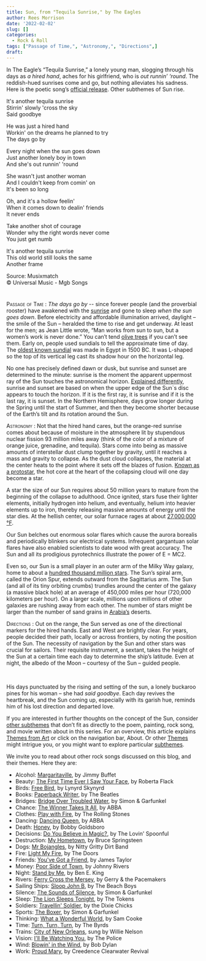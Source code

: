 ```yaml
---
title: Sun, from "Tequila Sunrise," by The Eagles 
author: Rees Morrison
date: '2022-02-02'
slug: []
categories:
  - Rock & Roll
tags: ["Passage of Time,", "Astronomy,", "Directions",]
draft: 
---
```


In The Eagle’s “Tequila Sunrise,” a lonely young man, slogging through his days as *a hired hand*, aches for his girlfriend, who is *out runnin’ ‘round*.  The reddish-hued sunrises come and go, but nothing alleviates his sadness.  Here is the poetic song’s [official release](https://www.youtube.com/watch?v=1K0N7UaZpz8).   Other subthemes of Sun rise.
  
<!--more-->

It's another tequila sunrise  
Stirrin' slowly 'cross the sky  
Said goodbye

He was just a hired hand  
Workin' on the dreams he planned to try  
The days go by

Every night when the sun goes down  
Just another lonely boy in town  
And she's out runnin' 'round

She wasn't just another woman  
And I couldn't keep from comin' on  
It's been so long

Oh, and it's a hollow feelin'  
When it comes down to dealin' friends  
It never ends

Take another shot of courage  
Wonder why the right words never come  
You just get numb

It's another tequila sunrise  
This old world still looks the same  
Another frame

Source: Musixmatch  
© Universal Music - Mgb Songs

# <poem lyric end>

<span style="font-variant:small-caps;"> Passage of Time </span>:  *The days go by* -- since forever  people (and the proverbial rooster) have awakened with the [sunrise](https://themesfromart.com/post/2022-02-01-sun-from-the-sun-rising-a-poem-by-john-donne/sundonne/) and gone to sleep *when the sun goes down*.  Before electricity and affordable illumination arrived, daylight – the smile of the Sun – heralded the time to rise and get underway.  At least for the men; as Jean Little wrote, “Man works from sun to sun, but a women’s work is never done.”  You can’t tend [olive trees](https://themesfromart.com/post/2022-02-01-sun-from-oive-trees-a-painting-by-van-gogh/sunolive/) if you can’t see them.  Early on, people used sundials to tell the approximate time of day.  The [oldest known sundial](https://www.uh.edu/engines/epi993.htm) was made in Egypt in 1500 BC.  It was L-shaped so the top of its vertical leg cast its shadow hour on the horizontal leg.   

No one has precisely defined dawn or dusk, but sunrise and sunset are determined to the minute: sunrise is the moment the apparent uppermost ray of the Sun touches the astronomical horizon.  [Explained differently](https://www.chicagotribune.com/news/ct-xpm-1985-07-14-8502150709-story.html), sunrise and sunset are based on when the upper edge of the Sun`s disc appears to touch the horizon. If it is the first ray, it is sunrise and if it is the last ray, it is sunset.  In the Northern Hemisphere, days grow longer during the Spring until the start of Summer, and then they become shorter because of the Earth’s tilt and its rotation around the Sun.  

<span style="font-variant:small-caps;"> Astronomy </span>:  Not that the hired hand cares, but the orange-red sunrise comes about because of moisture in the atmosphere lit by stupendous nuclear fission 93 million miles away (think of the color of a mixture of orange juice, grenadine, and tequila).  Stars come into being as massive amounts of interstellar dust clump together by gravity, until it reaches a mass and gravity to collapse.  As the dust cloud collapses, the material at the center heats to the point where it sets off the blazes of fusion.  [Known as a protostar](https://science.nasa.gov/astrophysics/focus-areas/how-do-stars-form-and-evolve), the hot core at the heart of the collapsing cloud will one day become a star.  

A star the size of our Sun requires about 50 million years to mature from the beginning of the collapse to adulthood.  Once ignited, stars fuse their lighter elements, initially hydrogen into helium, and eventually, helium into heavier elements up to iron, thereby releasing massive amounts of energy until the star dies.  At the hellish center, our solar furnace rages at about [27,000,000 °F](https://coolcosmos.ipac.caltech.edu/ask/7-How-hot-is-the-Sun-).   

Our Sun belches out enormous solar flares which cause the aurora borealis and periodically blinkers our electrical systems.  Infrequent gargantuan solar flares have also enabled scientists to date wood with great accuracy.   The Sun and all its prodigious pyrotechnics illustrate the power of E = MC2.

Even so, our Sun is a small player in an outer arm of the Milky Way galaxy, home to about a [hundred thousand million  stars](https://www.esa.int/Science_Exploration/Space_Science/Herschel/How_many_stars_are_there_in_the_Universe).  The Sun’s spiral arm, called the Orion Spur, extends outward from the Sagittarius arm.  The Sun (and all of its tiny orbiting crumbs) trundles around the center of the galaxy (a massive black hole) at an average of 450,000 miles per hour (720,000 kilometers per hour). On a larger scale, millions upon millions of other galaxies are rushing away from each other.   The number of stars might be larger than the number of sand grains in [Arabia’s](https://themesfromart.com/post/2022-02-02-sun-from-lawrence-of-arabia-a-movie-with-peter-o-toole-omar-sharif-and-others/sunarabia/) deserts.

<span style="font-variant:small-caps;"> Directions </span>:  Out on the range, the Sun served as one of the directional markers for the hired hands.  East and West are brightly clear.  For years, people decided their path, locally or across frontiers, by noting the position of the Sun.  The necessity of navigation by the Sun and other stars was crucial for sailors.   Their requisite instrument, a sextant, takes the height of the Sun at a certain time each day to determine the ship’s latitude.  Even at night, the albedo of the Moon – courtesy of the Sun – guided people.

&nbsp;

His days punctuated by the rising and setting of the sun, a lonely buckaroo pines for his woman – she had *said goodbye*.   Each day revives the heartbreak, and the Sun coming up, especially with its garish hue, reminds him of his lost direction and departed love.

If you are interested in further thoughts on the concept of the Sun, consider [other subthemes](https://themesfromart.com/post/2022-02-02-sun-additional-subthemes/sunaddl/) that don’t fit as directly to the poem, painting, rock song, and movie written about in this series.  For an overview, this article explains [Themes from Art](http://bit.ly/3sRXopI) or click on the navigation bar, About.  Or other [Themes](https://themesfromart.com/themes) might intrigue you, or you might want to explore particular [subthemes](https://themesfromart.com/subthemes).

We invite you to read about other rock songs discussed on this blog, and their themes.  Here they are: 

* Alcohol: [Margaritaville](https://themesfromart.com/post/2021-02-01-alcohol-margaritaville-buffet/alcoholmargarita/), by Jimmy Buffet
* Beauty: [The First Time Ever I Saw Your Face](https://themesfromart.com/post/2021-04-21-beautyflack/beautyflack/), by Roberta Flack
* Birds: [Free Bird]( https://themesfromart.com/post/2021-06-07-birds-free-bird-a-song-by-lynyrd-skynyrd/birdsfreebird/), by Lynyrd Skynyrd
* Books: [Paperback Writer](https://themesfromart.com/post/2022-01-02-books-from-paperback-rider-by-the-beatles/bookspaperback/), by The Beatles
* Bridges: [Bridge Over Troubled Water](https://themesfromart.com/post/2021-07-26-bridges-from-bridge-over-troubled-waters-a-song-by-simon-garfunkel/bridgestroubled/), by Simon & Garfunkel
* Chance: [The Winner Takes It All](https://themesfromart.com/post/2021-03-14-chancechurch/chancechurch/), by ABBA
* Clothes: [Play with Fire](https://themesfromart.com/post/2021-08-30-clothes-from-play-with-fire-a-song-by-the-rolling-stones/clothesfire/), by The Rolling Stones
* Dancing: [Dancing Queen](https://themesfromart.com/post/2021-09-10-dancing-from-dancing-queen-a-song-by-abba/dancingabba/), by ABBA
* Death: [Honey](https://themesfromart.com/post/2021-05-03-death-from-honey-sung-by-bobby-goldsboro/deathhoney/), by Bobby Goldsboro
* Decisions: [Do You Believe in Magic?](https://themesfromart.com/post/2021-02-08-decisions-from-do-you-believe-in-magic-a-song-by-the-lovin-spoonful/decisionsmagicspoonful/), by The Lovin' Spoonful
* Destruction:	[My Hometown](https://themesfromart.com/post/2021-02-18-destruction-from-my-hometown-a-rock-ballad-by-bruce-springsteen/destructhometown/), by Bruce Springsteen
* Dogs: [Mr Bojangles](https://themesfromart.com/post/2022-01-14-dogs-from-mr-bojangles-by-nitty-gritty-dirt-band/dogsjangles/), by Nitty Gritty Dirt Band
* Fire: [Light My Fire](https://themesfromart.com/post/2021-12-17-fire-from-light-my-fire-a-song-by-the-doors/firedoors/), by The Doors
* Friends: [You've Got a Friend](https://themesfromart.com/post/2021-06-20-friends-you-ve-got-a-friend-a-song-by-carol-king-sung-by-james-taylor/friendstaylor/), by James Taylor
* Money: [Poor Side of Town](https://themesfromart.com/post/2021-10-15-money-from-poor-side-of-town-a-song-by-johnny-rivers/moneypoor/), by Johnny Rivers
* Night: [Stand by Me](https://themesfromart.com/post/2021-11-05-night-from-stand-by-me-a-song-sung-by-ben-e-king/nightstand/), by Ben E. King
* Rivers: [Ferry Cross the Mersey](https://themesfromart.com/post/2021-10-02-rivers-from-ferry-cross-the-mersey-a-song-by-gerry-the-pacemakers/riversferry/), by Gerry & the Pacemakers
* Sailing Ships: [Sloop John B](https://themesfromart.com/post/2021-06-27-sailingships-from-sloop-john-b-a-rock-song-by-the-beach-boys/sailingshipsjohnb/), by The Beach Boys
* Silence: [The Sounds of Silence](https://themesfromart.com/post/2021-04-08-silencesounds/silencesounds/), by Simon & Garfunkel
* Sleep: [The Lion Sleeps Tonight](https://themesfromart.com/post/2021-09-22-sleep-from-the-lion-sleeps-tonight-a-song-by-the-tokens/sleeplion/), by The Tokens
* Soldiers: [Travellin' Soldier](https://themesfromart.com/post/2021-08-02-soldiers-from-travellin-soldier-a-song-by-the-chicks/soldierschicks/), by the Dixie Chicks
* Sports: [The Boxer](https://themesfromart.com/post/2021-07-12-sports-from-the-boxer-a-song-by-simon-garfunkel/sportsboxer/), by Simon & Garfunkel
* Thinking: [What a Wonderful World](https://themesfromart.com/post/2021-11-22-thinking-what-a-wonderful-world-a-song-sung-by-sam-cooke/thinkingwonderful/), by Sam Cooke
* Time:	[Turn, Turn, Turn](https://themesfromart.com/post/2021-03-08-time-from-turn-turn-turn-by-the-byrds/timeturnturn/), by The Byrds
* Trains: [City of New Orleans](https://themesfromart.com/post/2021-05-10-trainsorleans/trainsorleans/), sung by Willie Nelson
* Vision: [I'll Be Watching You](https://themesfromart.com/post/2021-12-03-vision-from-i-ll-be-watching-you-a-song-by-the-police/visionwatching/), by The Police
* Wind: [Blowin' in the Wind](https://themesfromart.com/post/2021-08-12-wind-from-blowin-in-the-wind-a-song-by-bob-dylan/windblowin/), by Bob Dylan
* Work:	 [Proud Mary](https://themesfromart.com/post/2021-02-26-workproud/workproud/), by Creedence Clearwater Revival